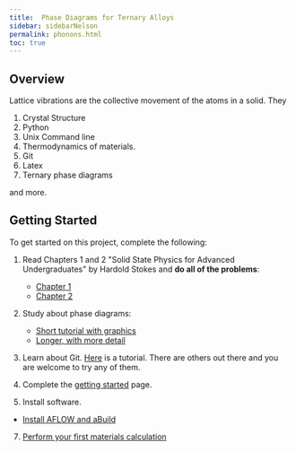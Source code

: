 ```yaml
---
title:  Phase Diagrams for Ternary Alloys
sidebar: sidebarNelson
permalink: phonons.html
toc: true
---
```



## Overview
Lattice vibrations are the collective movement of the atoms in a solid.  They 

1. Crystal Structure 
2. Python
3. Unix Command line
4. Thermodynamics of materials.
5. Git
6. Latex
7. Ternary phase diagrams

and more.

## Getting Started
To get started on this project, complete the following:

1. Read Chapters 1 and 2 "Solid State Physics for Advanced
Undergraduates" by Hardold Stokes and **do all of the problems**:
   - [Chapter 1][stokesChap1]
   - [Chapter 2][stokesChap2]
2. Study about phase diagrams:
   - [Short tutorial with graphics](https://textbooks.elsevier.com/manualsprotectedtextbooks/9780750663809/Static/phase/phase1a.htm)
   - [Longer, with more detail][phaseDiagramTutorial]
4. Learn about Git. [Here](https://product.hubspot.com/blog/git-and-github-tutorial-for-beginners)
   is a tutorial.  There are others out there and you are welcome to
   try any of them.

5. Complete the [getting started](gettingStarted.html) page.
6. Install software.
  - [Install AFLOW and aBuild](neededSoftware.html)
7. [Perform your first materials calculation](formationEnergies.html)




[steelphasediagram]: https://www.substech.com/dokuwiki/doku.php?id=iron-carbon_phase_diagram
[ternary]: http://sv.rkriz.net/classes/MSE2094_NoteBook/96ClassProj/experimental/ternary2.html
[phaseDiagramTutorial]: https://www.asminternational.org/documents/10192/1849770/06479G_Sample.pdf
[stokesChap1]:https://content.byui.edu/file/ceb83761-b291-4202-94a6-eb42747cfa18/1/Stokes_Chap_1.pdf
[stokesChap2]:https://content.byui.edu/file/ceb83761-b291-4202-94a6-eb42747cfa18/1/Stokes_Chap_2.pdf
[ml]: http://rc.byu.edu
[elsevierPhaseDiagrams]:https://textbooks.elsevier.com/manualsprotectedtextbooks/9780750663809/Static/phase/phase1a.ht
[ubuntuTutorial]:https://ubuntu.com/tutorials/command-line-for-beginners#7-the-command-line-and-the-superuser
[linuxTutorial]:http://linuxcommand.org/
[mlunixTutorial]: https://rc.byu.edu/documentation/unix-tutorial/
[initialSetup]: MLSetup.html


